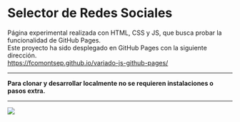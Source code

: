 # Selector de Redes Sociales
Página experimental realizada con HTML, CSS y JS, que busca probar la funcionalidad de GitHub Pages. <br>
Este proyecto ha sido desplegado en GitHub Pages con la siguiente dirección.<br>
https://fcomontsep.github.io/variado-js-github-pages/

<hr>

**Para clonar y desarrollar localmente no se requieren instalaciones o pasos extra.**

<hr>

<img src="https://i.imgur.com/u6MbjMb.jpg"></a>